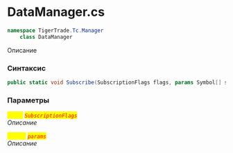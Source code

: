 
# DataManager.cs
```csharp
namespace TigerTrade.Tc.Manager  
    class DataManager
```

Описание

### Синтаксис
```csharp
public static void Subscribe(SubscriptionFlags flags, params Symbol[] symbols)
```

### Параметры  
<mark style="color:yellow;">`flags`</mark> <mark style="color:red;">*`SubscriptionFlags`*</mark>  
 *Описание*  
  
<mark style="color:yellow;">`Symbol`</mark> <mark style="color:red;">*`params`*</mark>  
 *Описание*  
  

                    
                    
